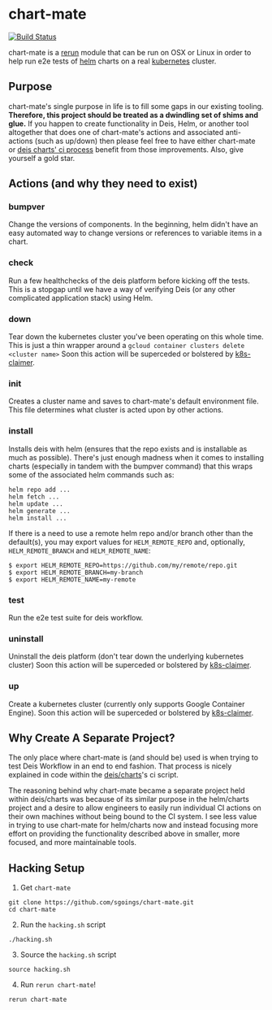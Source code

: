 chart-mate
======

[![Build Status](https://travis-ci.org/sgoings/chart-mate.svg?branch=master)](https://travis-ci.org/sgoings/chart-mate)

chart-mate is a [rerun][rerun] module that can be run on OSX or Linux in order
to help run e2e tests of [helm][helm] charts on a real [kubernetes][kubernetes]
cluster.

Purpose
-------

chart-mate's single purpose in life is to fill some gaps in our existing tooling.
**Therefore, this project should be treated as a dwindling set of shims and glue.**
If you happen to create functionality in Deis, Helm, or another tool altogether
that does one of chart-mate's actions and associated anti-actions (such as up/down)
then please feel free to have either chart-mate or [deis charts' ci process](https://github.com/deis/charts/blob/master/ci.sh)
benefit from those improvements. Also, give yourself a gold star.

Actions (and why they need to exist)
-------

### bumpver

Change the versions of components. In the beginning, helm didn't have an easy
automated way to change versions or references to variable items in a chart.

### check

Run a few healthchecks of the deis platform before kicking off the tests. This
is a stopgap until we have a way of verifying Deis (or any other complicated
application stack) using Helm.

### down

Tear down the kubernetes cluster you've been operating on this whole time. This
is just a thin wrapper around a `gcloud container clusters delete <cluster name>`
Soon this action will be superceded or bolstered by [k8s-claimer].

### init

Creates a cluster name and saves to chart-mate's default environment file. This
file determines what cluster is acted upon by other actions.

### install

Installs deis with helm (ensures that the repo exists and is installable as much
as possible). There's just enough madness when it comes to installing charts
(especially in tandem with the bumpver command) that this wraps some of the
associated helm commands such as:

  ```
  helm repo add ...
  helm fetch ...
  helm update ...
  helm generate ...
  helm install ...
  ```

If there is a need to use a remote helm repo and/or branch other than the default(s),
you may export values for `HELM_REMOTE_REPO` and, optionally, `HELM_REMOTE_BRANCH`
and `HELM_REMOTE_NAME`:

```
$ export HELM_REMOTE_REPO=https://github.com/my/remote/repo.git
$ export HELM_REMOTE_BRANCH=my-branch
$ export HELM_REMOTE_NAME=my-remote
```

### test

Run the e2e test suite for deis workflow.

### uninstall

Uninstall the deis platform (don't tear down the underlying kubernetes cluster)
Soon this action will be superceded or bolstered by [k8s-claimer].

### up

Create a kubernetes cluster (currently only supports Google Container Engine).
Soon this action will be superceded or bolstered by [k8s-claimer].

Why Create A Separate Project?
----------

The only place where chart-mate is (and should be) used is when trying to test
Deis Workflow in an end to end fashion. That process is nicely explained in code
within the [deis/charts](https://github.com/deis/charts/blob/master/ci.sh)'s ci script.

The reasoning behind why chart-mate became a separate project
held within deis/charts was because of its similar purpose in the helm/charts
project and a desire to allow engineers to easily run individual CI actions on their
own machines without being bound to the CI system. I see less value in trying
to use chart-mate for helm/charts now and instead focusing more effort on providing
the functionality described above in smaller, more focused, and more maintainable tools.

Hacking Setup
----------

1. Get `chart-mate`

  ```
  git clone https://github.com/sgoings/chart-mate.git
  cd chart-mate
  ```

2. Run the `hacking.sh` script

  ```
  ./hacking.sh
  ```

3. Source the `hacking.sh` script

  ```
  source hacking.sh
  ```

4. Run `rerun chart-mate`!

  ```
  rerun chart-mate
  ```

[helm]: http://helm.sh
[k8s-claimer]: https://github.com/deis/k8s-claimer
[kubernetes]: http://kubernetes.io
[rerun]: http://rerun.github.io/rerun/
